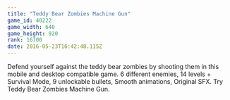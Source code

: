 ```yaml
---
title: "Teddy Bear Zombies Machine Gun"
game_id: 40222
game_width: 640
game_height: 920
rank: 16700
date: 2016-05-23T16:42:48.115Z
---
```

Defend yourself against the teddy bear zombies by shooting them in this mobile and desktop compatible game. 6 different enemies, 14 levels + Survival Mode, 9 unlockable bullets, Smooth animations, Original SFX. Try Teddy Bear Zombies Machine Gun.